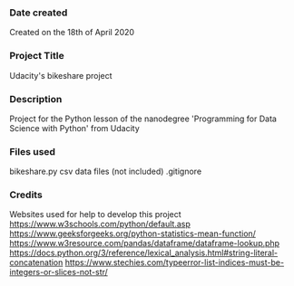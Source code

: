 ### Date created
Created on the 18th of April 2020

### Project Title
Udacity's bikeshare project

### Description
Project for the Python lesson of the nanodegree 'Programming for Data Science with Python' from Udacity

### Files used
bikeshare.py
csv data files (not included)
.gitignore

### Credits
Websites used for help to develop this project
https://www.w3schools.com/python/default.asp
https://www.geeksforgeeks.org/python-statistics-mean-function/
https://www.w3resource.com/pandas/dataframe/dataframe-lookup.php
https://docs.python.org/3/reference/lexical_analysis.html#string-literal-concatenation
https://www.stechies.com/typeerror-list-indices-must-be-integers-or-slices-not-str/
